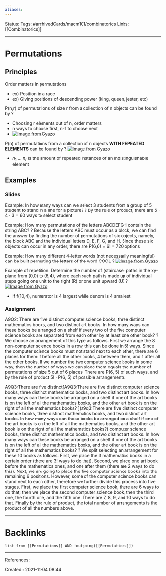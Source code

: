 ```yaml
---
aliases:
---
```

Status:
Tags: #archivedCards/macm101/combinatorics
Links: [[Combinatorics]]
___

# Permutations

## Principles

Order matters in permutations
- ex) Position in a race
- ex) Giving positions of descending power (king, queen, jester, etc)

P(n,r) of permutations of size r from a collection of n objects can be found by
?
- Choosing r elements out of n, order matters
- n ways to choose first, n-1 to choose next
- [![Image from Gyazo](https://i.gyazo.com/002d64c0e6a6af13d661cf7eff7469bf.png)](https://gyazo.com/002d64c0e6a6af13d661cf7eff7469bf)
<!--SR:!2021-12-17,14,250-->

P(n) of permutations from a collection of n objects **WITH REPEATED ELEMENTS** can be found by
?
[![Image from Gyazo](https://i.gyazo.com/063b20f9ed96a3a7509b13040a471564.png)](https://gyazo.com/063b20f9ed96a3a7509b13040a471564)
- $n_1$ ... $n_r$ is the amount of repeated instances of an indistinguishable element
<!--SR:!2021-12-19,14,218-->

## Examples
### Slides
Example:
In how many ways can we select 3 students from a group of 5 student to stand in a line for a picture?
?
By the rule of product, there are 5 ⋅ 4 ⋅ 3 = 60 ways to select student
<!--SR:!2021-12-11,8,201-->

Example:
How many permutations of the letters ABCDEFGH contain the string ABC?
?
Because the letters ABC must occur as a block, we can find the answer by finding the number of permutations of six objects, namely, the block ABC and the individual letters D, E, F, G, and H. Since these six objects can occur in any order, there are P(6,6) = 6! = 720 options
<!--SR:!2021-12-15,11,178-->

Example:
How many different 4-letter words (not necessarily meaningful) can be built permuting the letters of the word COOL
?
[![Image from Gyazo](https://i.gyazo.com/0be0719752bf7f57b5c4029d482cfa40.png)](https://gyazo.com/0be0719752bf7f57b5c4029d482cfa40)
<!--SR:!2021-12-20,14,198-->

Example of repetition:
Determine the number of (staircase) paths in the xy-plane from (0,0) to (6,4), where each such path is made up of individual steps going one unit to the right (R) or one unit upward (U)
?
[![Image from Gyazo](https://i.gyazo.com/c194959f075d82b25106fe141b6454e7.png)](https://gyazo.com/c194959f075d82b25106fe141b6454e7)
- If f(10,4), numerator is 4 largest while denom is 4 smallest
<!--SR:!2021-12-11,8,201-->

### Assignment
A9Q2: There are five distinct computer science books, three distinct mathematics books, and two distinct art books. In how many ways can these books be arranged on a shelf if every two of the five computer science books are separated from each other by at least one other book?
?
We choose an arrangement of this type as follows. First we arrange the 8 non-computer science books in a row, this can be done in 5! ways. Since the computer science books must not stand next to each other, there are 6 places for them: 1 before all the other books, 4 between them, and 1 after all the other books. If we number the two computer science books in some way, then the number of ways we can place them equals the number of permutations of size 5 out of 6 places. There are P(6, 5) of such ways, and by the rule of product 5! · P(6, 5) of possible arrangements
<!--SR:!2021-12-10,1,133-->

A9Q3:There are five distinct[A9Q3:There are five distinct computer science books, three distinct mathematics books, and two distinct art books. In how many ways can these books be arranged on a shelf if one of the art books is on the left of all the mathematics books, and the other art book is on the right of all the mathematics books? ](a9q3:There are five distinct computer science books, three distinct mathematics books, and two distinct art books. In how many ways can these books be arranged on a shelf if one of the art books is on the left of all the mathematics books, and the other art book is on the right of all the mathematics books?) computer science books, three distinct mathematics books, and two distinct art books. In how many ways can these books be arranged on a shelf if one of the art books is on the left of all the mathematics books, and the other art book is on the right of all the mathematics books? 
?
We split selecting an arrangement for these 10 books as follows. First, we place the 3 mathematics books in a certain order (there are 3! ways to do that). Second, we place one art book before the mathematics ones, and one after them (there are 2 ways to do this). Next, we are going to place the five computer science books into the remaining 6 positions. However, some of the computer science books can stand next to each other, therefore we further divide this process into five stages. First, we place the first computer science book, there are 6 ways to do that; then we place the second computer science book, then the third one, the fourth one, and the fifth one. There are 7, 8, 9, and 10 ways to do that. Finally by the rule of product, the total number of arrangements is the product of all the numbers above.
___
<!--SR:!2021-12-10,3,173-->

# Backlinks
```dataview
list from [[Permutations]] AND !outgoing([[Permutations]])
```
___
References:

Created:: 2021-11-04 08:44
